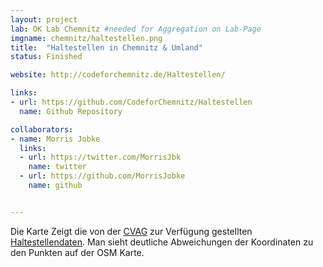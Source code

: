 ```yaml
---
layout: project
lab: OK Lab Chemnitz #needed for Aggregation on Lab-Page
imgname: chemnitz/haltestellen.png
title:  "Haltestellen in Chemnitz & Umland"
status: Finished

website: http://codeforchemnitz.de/Haltestellen/

links:
- url: https://github.com/CodeforChemnitz/Haltestellen
  name: Github Repository

collaborators:
- name: Morris Jobke
  links:
  - url: https://twitter.com/MorrisJbk
    name: twitter
  - url: https://github.com/MorrisJobke
    name: github


---
```


Die Karte Zeigt die von der [CVAG](http://cvag.de/) zur Verfügung gestellten [Haltestellendaten][]. Man sieht deutliche Abweichungen der Koordinaten zu den Punkten auf der OSM Karte.

[Haltestellendaten]: http://www.cvag.de/eza/mis/stations?minLat=0&maxLat=100&minLon=0&maxLon=100
